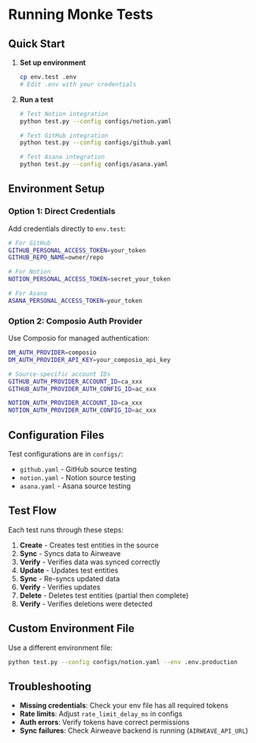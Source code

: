 # Running Monke Tests

## Quick Start

1. **Set up environment**
   ```bash
   cp env.test .env
   # Edit .env with your credentials
   ```

2. **Run a test**
   ```bash
   # Test Notion integration
   python test.py --config configs/notion.yaml

   # Test GitHub integration
   python test.py --config configs/github.yaml

   # Test Asana integration
   python test.py --config configs/asana.yaml
   ```

## Environment Setup

### Option 1: Direct Credentials
Add credentials directly to `env.test`:
```bash
# For GitHub
GITHUB_PERSONAL_ACCESS_TOKEN=your_token
GITHUB_REPO_NAME=owner/repo

# For Notion
NOTION_PERSONAL_ACCESS_TOKEN=secret_your_token

# For Asana
ASANA_PERSONAL_ACCESS_TOKEN=your_token
```

### Option 2: Composio Auth Provider
Use Composio for managed authentication:
```bash
DM_AUTH_PROVIDER=composio
DM_AUTH_PROVIDER_API_KEY=your_composio_api_key

# Source-specific account IDs
GITHUB_AUTH_PROVIDER_ACCOUNT_ID=ca_xxx
GITHUB_AUTH_PROVIDER_AUTH_CONFIG_ID=ac_xxx

NOTION_AUTH_PROVIDER_ACCOUNT_ID=ca_xxx
NOTION_AUTH_PROVIDER_AUTH_CONFIG_ID=ac_xxx
```

## Configuration Files

Test configurations are in `configs/`:
- `github.yaml` - GitHub source testing
- `notion.yaml` - Notion source testing
- `asana.yaml` - Asana source testing

## Test Flow

Each test runs through these steps:
1. **Create** - Creates test entities in the source
2. **Sync** - Syncs data to Airweave
3. **Verify** - Verifies data was synced correctly
4. **Update** - Updates test entities
5. **Sync** - Re-syncs updated data
6. **Verify** - Verifies updates
7. **Delete** - Deletes test entities (partial then complete)
8. **Verify** - Verifies deletions were detected

## Custom Environment File

Use a different environment file:
```bash
python test.py --config configs/notion.yaml --env .env.production
```

## Troubleshooting

- **Missing credentials**: Check your env file has all required tokens
- **Rate limits**: Adjust `rate_limit_delay_ms` in configs
- **Auth errors**: Verify tokens have correct permissions
- **Sync failures**: Check Airweave backend is running (`AIRWEAVE_API_URL`)
